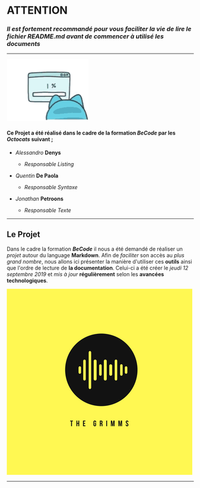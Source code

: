 # ATTENTION
### *Il est fortement recommandé pour vous faciliter la vie de lire le fichier README.md avant de commencer à utilisé les documents*

********************************

![angry cat](tenor.gif)

#### Ce **Projet** a été réalisé dans le cadre de la formation __*BeCode*__ par les *Octocats* suivant ;

* *Alessandro* **Denys**
    * _Responsable Listing_
        
* *Quentin* **De Paola**
    * _Responsable Syntaxe_

* *Jonathan* **Petroons**
    * _Responsable Texte_

********************************

## **Le Projet**

Dans le cadre la formation __*BeCode*__ il nous a été demandé de réaliser un *projet* autour du language **Markdown**. Afin de *faciliter* son accès au *plus grand nombre*, nous allons ici présenter la manière d'utiliser ces **outils** ainsi que l'ordre de lecture de **la documentation**. Celui-ci a été créer le *jeudi 12 septembre 2019* et *mis à jour* **régulièrement** selon les **avancées technologiques**.

![Logo](logo.png)



********************************




